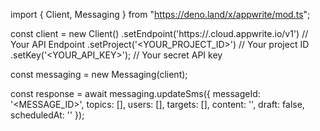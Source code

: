 import { Client, Messaging } from "https://deno.land/x/appwrite/mod.ts";

const client = new Client()
    .setEndpoint('https://<REGION>.cloud.appwrite.io/v1') // Your API Endpoint
    .setProject('<YOUR_PROJECT_ID>') // Your project ID
    .setKey('<YOUR_API_KEY>'); // Your secret API key

const messaging = new Messaging(client);

const response = await messaging.updateSms({
    messageId: '<MESSAGE_ID>',
    topics: [],
    users: [],
    targets: [],
    content: '<CONTENT>',
    draft: false,
    scheduledAt: ''
});
